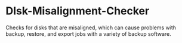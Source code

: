 # DIsk-Misalignment-Checker
Checks for disks that are misaligned, which can cause problems with backup, restore, and export jobs with a variety of backup software.
